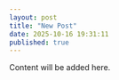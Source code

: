 ```yaml
---
layout: post
title: "New Post"
date: 2025-10-16 19:31:11
published: true
---
```

Content will be added here.